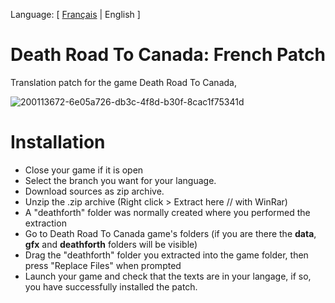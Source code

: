 Language: [ [Français](https://github.com/pilout/death-road-to-canada-internatinal/) | English ]
# Death Road To Canada: French Patch
Translation patch for the game Death Road To Canada,

![200113672-6e05a726-db3c-4f8d-b30f-8cac1f75341d](https://user-images.githubusercontent.com/56938765/200358392-2511ac2a-b6c8-4601-9870-331ef7f11807.png)


# Installation
- Close your game if it is open
- Select the branch you want for your language.
- Download sources as zip archive.
- Unzip the .zip archive (Right click > Extract here // with WinRar)
- A "deathforth" folder was normally created where you performed the extraction
- Go to Death Road To Canada game's folders (if you are there the **data**, **gfx** and **deathforth** folders will be visible)
- Drag the "deathforth" folder you extracted into the game folder, then press "Replace Files" when prompted
- Launch your game and check that the texts are in your langage, if so, you have successfully installed the patch.
